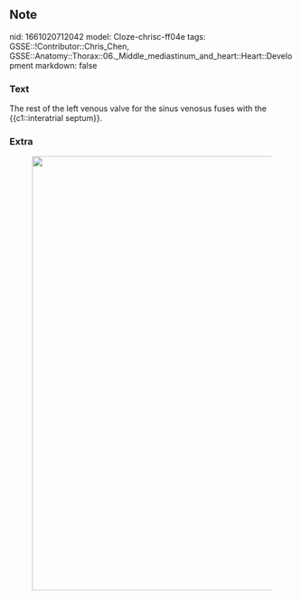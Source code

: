 ## Note
nid: 1661020712042
model: Cloze-chrisc-ff04e
tags: GSSE::!Contributor::Chris_Chen, GSSE::Anatomy::Thorax::06._Middle_mediastinum_and_heart::Heart::Development
markdown: false

### Text
<div class='toggle'>
  The rest of the left venous valve for the sinus venosus fuses
  with the {{c1::interatrial septum}}.
</div>

### Extra
<figure id="00f5a4f0-8dc9-465a-bb88-8448b00aa7e9" class="image">
  <a href= 
  "Development%20a53d4c825df44f8fb462f3ca59f85760/Untitled%203.png">
  <img style="width:769px" src= 
  "e313ae33adfde77aeebe37b425f7fe17be92e2a5.png"></a>
</figure>
